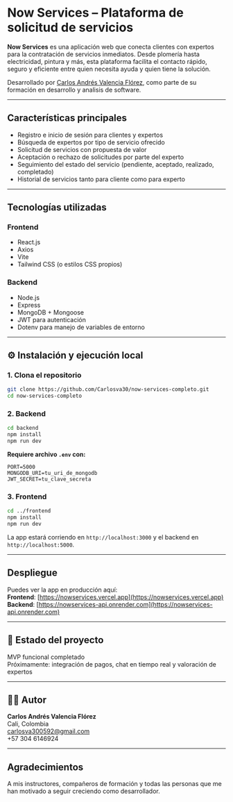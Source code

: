 #  Now Services – Plataforma de solicitud de servicios

**Now Services** es una aplicación web que conecta clientes con expertos para la contratación de servicios inmediatos. Desde plomería hasta electricidad, pintura y más, esta plataforma facilita el contacto rápido, seguro y eficiente entre quien necesita ayuda y quien tiene la solución.  

Desarrollado por [Carlos Andrés Valencia Flórez](https://www.linkedin.com/in/carlos-valencia-604417206), como parte de su formación en desarrollo y analisis de software.

---

##  Características principales

-  Registro e inicio de sesión para clientes y expertos
-  Búsqueda de expertos por tipo de servicio ofrecido
-  Solicitud de servicios con propuesta de valor
-  Aceptación o rechazo de solicitudes por parte del experto
-  Seguimiento del estado del servicio (pendiente, aceptado, realizado, completado)
-  Historial de servicios tanto para cliente como para experto

---

##  Tecnologías utilizadas

### Frontend
- React.js
- Axios
- Vite
- Tailwind CSS (o estilos CSS propios)

### Backend
- Node.js
- Express
- MongoDB + Mongoose
- JWT para autenticación
- Dotenv para manejo de variables de entorno

---

## ⚙️ Instalación y ejecución local

### 1. Clona el repositorio
```bash
git clone https://github.com/Carlosva30/now-services-completo.git
cd now-services-completo
```

### 2. Backend
```bash
cd backend
npm install
npm run dev
```
**Requiere archivo `.env` con:**
```env
PORT=5000
MONGODB_URI=tu_uri_de_mongodb
JWT_SECRET=tu_clave_secreta
```

### 3. Frontend
```bash
cd ../frontend
npm install
npm run dev
```

La app estará corriendo en `http://localhost:3000` y el backend en `http://localhost:5000`.

---

##  Despliegue

 Puedes ver la app en producción aquí:  
**Frontend**: [https://nowservices.vercel.app](https://nowservices.vercel.app)  
**Backend**: [https://nowservices-api.onrender.com](https://nowservices-api.onrender.com)

---

## 📌 Estado del proyecto

 MVP funcional completado  
 Próximamente: integración de pagos, chat en tiempo real y valoración de expertos

---

## 👨‍💻 Autor

**Carlos Andrés Valencia Flórez**  
 Cali, Colombia  
 carlosva300592@gmail.com  
 +57 304 6146924  

---

##  Agradecimientos

A mis instructores, compañeros de formación y todas las personas que me han motivado a seguir creciendo como desarrollador.
